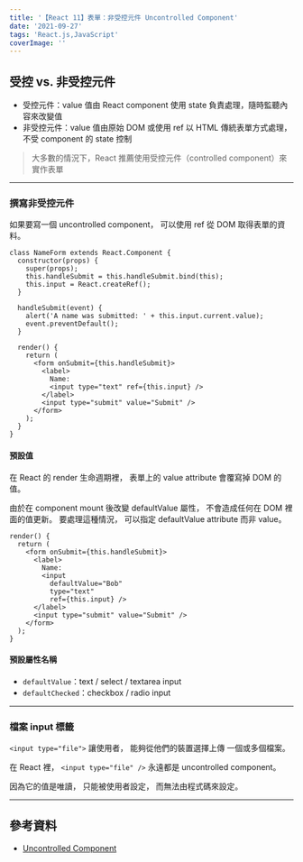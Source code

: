 ```yaml
---
title: '【React 11】表單：非受控元件 Uncontrolled Component'
date: '2021-09-27'
tags: 'React.js,JavaScript'
coverImage: ''
---
```



## 受控 vs. 非受控元件
- 受控元件：value 值由 React component 使用 state 負責處理，隨時監聽內容來改變值
- 非受控元件：value 值由原始 DOM 或使用 ref 以 HTML 傳統表單方式處理，不受 component 的 state 控制
> 大多數的情況下，React 推薦使用受控元件（controlled component）來實作表單

---

### 撰寫非受控元件
如果要寫一個 uncontrolled component，
可以使用 ref 從 DOM 取得表單的資料。
```
class NameForm extends React.Component {
  constructor(props) {
    super(props);
    this.handleSubmit = this.handleSubmit.bind(this);
    this.input = React.createRef();
  }

  handleSubmit(event) {
    alert('A name was submitted: ' + this.input.current.value);
    event.preventDefault();
  }

  render() {
    return (
      <form onSubmit={this.handleSubmit}>
        <label>
          Name:
          <input type="text" ref={this.input} />
        </label>
        <input type="submit" value="Submit" />
      </form>
    );
  }
}
```

#### 預設值
在 React 的 render 生命週期裡，
表單上的 value attribute 會覆寫掉 DOM 的值。

由於在 component mount 後改變 defaultValue 屬性，
不會造成任何在 DOM 裡面的值更新。
要處理這種情況，
可以指定 defaultValue attribute 而非 value。
```
render() {
  return (
    <form onSubmit={this.handleSubmit}>
      <label>
        Name:
        <input
          defaultValue="Bob"
          type="text"
          ref={this.input} />
      </label>
      <input type="submit" value="Submit" />
    </form>
  );
}
```

#### 預設屬性名稱
- `defaultValue`：text / select / textarea input
- `defaultChecked`：checkbox / radio input

---

### 檔案 input 標籤
`<input type="file">` 讓使用者，
能夠從他們的裝置選擇上傳
一個或多個檔案。

在 React 裡，
`<input type="file" />` 永遠都是
uncontrolled component。

因為它的值是唯讀，
只能被使用者設定，
而無法由程式碼來設定。

---

## 參考資料
- [Uncontrolled Component](https://zh-hant.reactjs.org/docs/uncontrolled-components.html#the-file-input-tag)
